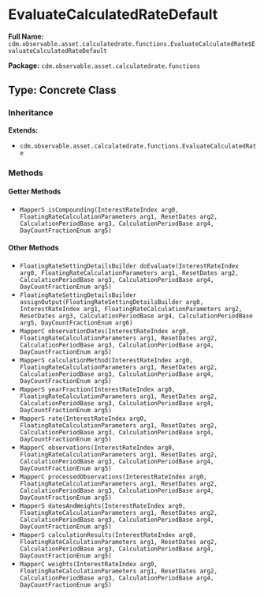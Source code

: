# EvaluateCalculatedRateDefault

**Full Name:** `cdm.observable.asset.calculatedrate.functions.EvaluateCalculatedRate$EvaluateCalculatedRateDefault`

**Package:** `cdm.observable.asset.calculatedrate.functions`

## Type: Concrete Class

### Inheritance

**Extends:**
- `cdm.observable.asset.calculatedrate.functions.EvaluateCalculatedRate`

### Methods

#### Getter Methods

- `MapperS isCompounding(InterestRateIndex arg0, FloatingRateCalculationParameters arg1, ResetDates arg2, CalculationPeriodBase arg3, CalculationPeriodBase arg4, DayCountFractionEnum arg5)`

#### Other Methods

- `FloatingRateSettingDetailsBuilder doEvaluate(InterestRateIndex arg0, FloatingRateCalculationParameters arg1, ResetDates arg2, CalculationPeriodBase arg3, CalculationPeriodBase arg4, DayCountFractionEnum arg5)`
- `FloatingRateSettingDetailsBuilder assignOutput(FloatingRateSettingDetailsBuilder arg0, InterestRateIndex arg1, FloatingRateCalculationParameters arg2, ResetDates arg3, CalculationPeriodBase arg4, CalculationPeriodBase arg5, DayCountFractionEnum arg6)`
- `MapperC observationDates(InterestRateIndex arg0, FloatingRateCalculationParameters arg1, ResetDates arg2, CalculationPeriodBase arg3, CalculationPeriodBase arg4, DayCountFractionEnum arg5)`
- `MapperS calculationMethod(InterestRateIndex arg0, FloatingRateCalculationParameters arg1, ResetDates arg2, CalculationPeriodBase arg3, CalculationPeriodBase arg4, DayCountFractionEnum arg5)`
- `MapperS yearFraction(InterestRateIndex arg0, FloatingRateCalculationParameters arg1, ResetDates arg2, CalculationPeriodBase arg3, CalculationPeriodBase arg4, DayCountFractionEnum arg5)`
- `MapperS rate(InterestRateIndex arg0, FloatingRateCalculationParameters arg1, ResetDates arg2, CalculationPeriodBase arg3, CalculationPeriodBase arg4, DayCountFractionEnum arg5)`
- `MapperC observations(InterestRateIndex arg0, FloatingRateCalculationParameters arg1, ResetDates arg2, CalculationPeriodBase arg3, CalculationPeriodBase arg4, DayCountFractionEnum arg5)`
- `MapperC processedObservations(InterestRateIndex arg0, FloatingRateCalculationParameters arg1, ResetDates arg2, CalculationPeriodBase arg3, CalculationPeriodBase arg4, DayCountFractionEnum arg5)`
- `MapperS datesAndWeights(InterestRateIndex arg0, FloatingRateCalculationParameters arg1, ResetDates arg2, CalculationPeriodBase arg3, CalculationPeriodBase arg4, DayCountFractionEnum arg5)`
- `MapperS calculationResults(InterestRateIndex arg0, FloatingRateCalculationParameters arg1, ResetDates arg2, CalculationPeriodBase arg3, CalculationPeriodBase arg4, DayCountFractionEnum arg5)`
- `MapperC weights(InterestRateIndex arg0, FloatingRateCalculationParameters arg1, ResetDates arg2, CalculationPeriodBase arg3, CalculationPeriodBase arg4, DayCountFractionEnum arg5)`

